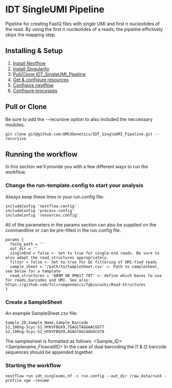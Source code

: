 # IDT SingleUMI Pipeline
Pipeline for creating FastQ files with single UMI and first n nucleotides of the read. By using the first n nucleotides of a reads, the pipeline effictively skips the mapping step.

## Installing & Setup
1. [Install Nextflow](https://www.nextflow.io/docs/latest/getstarted.html#installation)
2. [Install Singularity](https://sylabs.io/guides/3.5/admin-guide/)
3. [Pull/Clone IDT_SingleUMI_Pipeline](#pull-or-clone)
4. [Get & configure resources](docs/resources.md)
5. [Configure nextflow](docs/nextflow.md)
6. [Configure processes](docs/processes.md)

## Pull or Clone
Be sure to add the --recursive option to also included the neccessary modules.

```
git clone git@github.com:UMCUGenetics/IDT_SingleUMI_Pipeline.git --recursive
```

## Running the workflow
In this section we'll provide you with a few different ways to run the workflow.

### Change the run-template.config to start your analysis

Always keep these lines in your run.config file:
```
includeConfig 'nextflow.config'
includeConfig 'process.config'
includeConfig 'resources.config'
```

All of the parameters in the params section can also be supplied on the commandline or can be pre-filled in the run.config file.

```
params {
  fastq_path = ''
  out_dir = ''
  singleEnd = false <- Set to true for single-end reads. Be sure to also adapt the read_structures appropriately.
  filter = false <- Set to true for QC filtering of UMI-fied reads
  sample_sheet = '/path/to/SampleSheet.csv' <- Path to samplesheet, see below for a template
  read_structures = '8B9M 8B 9M61T 70T' <- define which bases to use for reads,barcodes and UMI. See also: https://github.com/fulcrumgenomics/fgbio/wiki/Read-Structures
}
```

### Create a SampleSheet
An example SampleSheet.csv file:
```
Sample_ID,Sample_Name,Sample_Barcode
S1,100ng-5cyc-S1_HYKVFBGX9,TGAGCTAGGAACGGTT
S2,100ng-5cyc-S2_HYKVFBGX9,AGAGTAGCAAGGCGTA

```
The samplesheet is formatted as follows:
<Sample_ID><Samplename_FlowcellID><I1barcodeI2Barcode>
In the case of dual barcoding the I1 & I2 barcode sequences should be appended together.

### Starting the workflow
```
nextflow run idt_singleumi.nf -c run.config --out_dir /raw_data/runX -profile sge -resume
```
